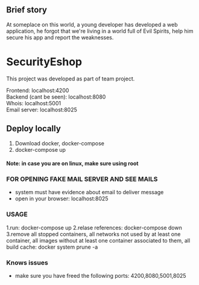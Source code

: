 ## Brief story
At someplace on this world, a young developer has developed a web application, he forgot that we're living in a world full of Evil Spirits, help him secure his app and report the weaknesses.

# SecurityEshop

This project was developed as part of team project. 
 
Frontend: localhost:4200  
Backend (cant be seen): localhost:8080  
Whois: localhost:5001  
Email server: localhost:8025  
 

## Deploy locally
1. Download docker, docker-compose  
2. docker-compose up  

#### Note: in case you are on linux, make sure using root  

### FOR OPENING FAKE MAIL SERVER AND SEE MAILS  
 - system must have evidence about email to deliver message  
 - open in your browser: localhost:8025 

### USAGE
1.run:
  docker-compose up
2.relase references:
  docker-compose down
3.remove all stopped containers, all networks not used by at least one container, all images without at least one container associated to them, all build cache:
  docker system prune -a


### Knows issues
- make sure you have freed the following ports: 4200,8080,5001,8025

